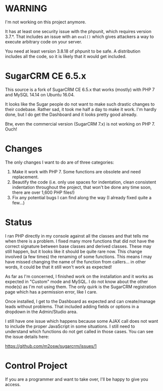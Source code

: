 
# WARNING

I'm not working on this project anymore.

It has at least one security issue with the phpunit, which requires version
3.7.\*. That includes an issue with an `eval()` which gives attackers a
way to execute arbitrary code on your server.

You need at least version 3.8.18 of phpunit to be safe. A distribution
includes all the code, so it is likely that it would get included.

# SugarCRM CE 6.5.x

This source is a fork of SugarCRM CE 6.5.x that works (mostly) with PHP 7
and MySQL 14.14 on Ubuntu 16.04.

It looks like the Sugar people do not want to make such drastic changes
to their codebase. Rather sad, it took me half a day to make it work. I'm
hardly done, but I do get the Dashboard and it looks pretty good already.

Btw, even the commercial version (SugarCRM 7.x) is not working on PHP 7.
Ouch!

# Changes

The only changes I want to do are of three categories:

1. Make it work with PHP 7. Some functions are obsolete and need replacement.
2. Beautify the code (i.e. only use spaces for indentation, clean consistent
   indentation throughout the project, that won't be done any time soon, there
   are over 1,600 PHP files!)
3. Fix any potential bugs I can find along the way (I already fixed quite a
   few...)

# Status

I ran PHP directly in my console against all the classes and that tells me
when there is a problem. I fixed many more functions that did not have
the correct signature between base classes and derived classes. These may
still happen, but it looks like it should be quite rare now. This change
involved (a few times) the renaming of some functions. This means I may
have missed changing the name of the function from callers... in other words,
it could be that it still won't work as expected!

As far as I'm concerned, I finished work on the installation and it works
as expected in "Custom" mode and MySQL. I do not know about the other
mode(s) as I'm not using them. The only quirk is the SugarCRM registration
page which has a permission error, like I care.

Once installed, I get to the Dashboard as expected and can create/manage
leads without problems. That included adding fields or options in a
dropdown in the Admin/Studio area.

I still have one issue which happens because some AJAX call does not
want to include the proper JavaScript in some situations. I still need
to understand which functions do not get called in those cases. You
can see the issue details here:

https://github.com/m2osw/sugarcrm/issues/1

# Control Project

If you are a programmer and want to take over, I'll be happy to give you
access.

